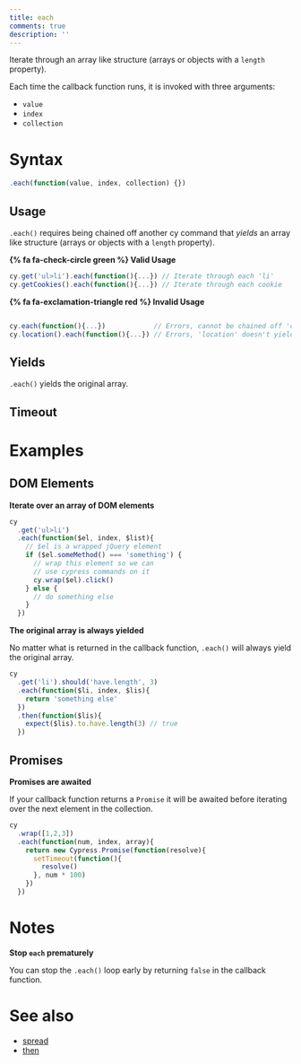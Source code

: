 ```yaml
---
title: each
comments: true
description: ''
---
```


Iterate through an array like structure (arrays or objects with a `length` property).

Each time the callback function runs, it is invoked with three arguments:

- `value`
- `index`
- `collection`

# Syntax

```javascript
.each(function(value, index, collection) {})
```

## Usage

`.each()` requires being chained off another cy command that *yields* an array like structure (arrays or objects with a `length` property).

**{% fa fa-check-circle green %} Valid Usage**

```javascript
cy.get('ul>li').each(function(){...}) // Iterate through each 'li'
cy.getCookies().each(function(){...}) // Iterate through each cookie
```

**{% fa fa-exclamation-triangle red %} Invalid Usage**

```javascript

cy.each(function(){...})            // Errors, cannot be chained off 'cy'
cy.location().each(function(){...}) // Errors, 'location' doesn't yield an array
```

## Yields

`.each()` yields the original array.

## Timeout

# Examples

## DOM Elements

**Iterate over an array of DOM elements**

```javascript
cy
  .get('ul>li')
  .each(function($el, index, $list){
    // $el is a wrapped jQuery element
    if ($el.someMethod() === 'something') {
      // wrap this element so we can
      // use cypress commands on it
      cy.wrap($el).click()
    } else {
      // do something else
    }
  })
```

**The original array is always yielded**

No matter what is returned in the callback function, `.each()` will always yield the original array.

```javascript
cy
  .get('li').should('have.length', 3)
  .each(function($li, index, $lis){
    return 'something else'
  })
  .then(function($lis){
    expect($lis).to.have.length(3) // true
  })
```

## Promises

**Promises are awaited**

If your callback function returns a `Promise` it will be awaited before iterating over the next element in the collection.

```javascript
cy
  .wrap([1,2,3])
  .each(function(num, index, array){
    return new Cypress.Promise(function(resolve){
      setTimeout(function(){
        resolve()
      }, num * 100)
    })
  })
```

# Notes

**Stop `each` prematurely**

You can stop the `.each()` loop early by returning `false` in the callback function.

# See also

- [spread](https://on.cypress.io/api/spread)
- [then](https://on.cypress.io/api/then)
